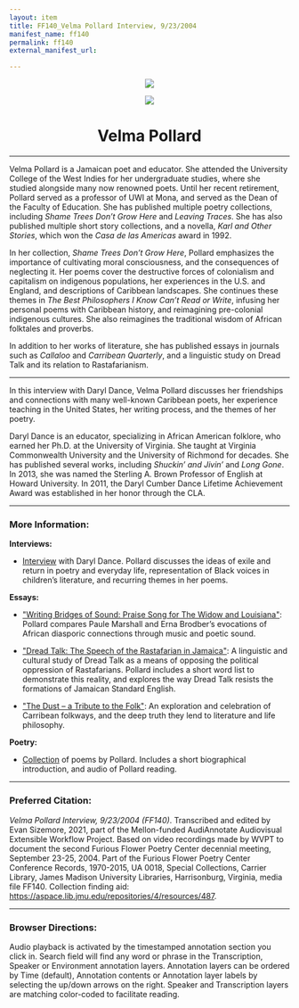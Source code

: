 ```yaml
---
layout: item
title: FF140_Velma Pollard Interview, 9/23/2004
manifest_name: ff140
permalink: ff140
external_manifest_url: 

---
```

<!-- Add an essay or interpretive material below this line,
using HTML or markdown.  Do not modify this file above this line -->
<p style="text-align:center"><img src="https://www.jmu.edu/_images/furiousflower/furious-flower-logo.jpg"></p>
<p style="text-align:center"><img src="https://www.peepaltreepress.com/sites/default/files/styles/author_large/public/Velma%20Pollard_1.jpg?itok=jEijaSw2"></p>
<h1 style="text-align:center">Velma Pollard</h1>
<hr>


<p>Velma Pollard is a Jamaican poet and educator. She attended the University College of the West Indies for her undergraduate studies, where she studied alongside many now renowned poets. Until her recent retirement, Pollard served as a professor of UWI at Mona, and served as the Dean of the Faculty of Education. She has published multiple poetry collections, including <i>Shame Trees Don’t Grow Here</i> and <i>Leaving Traces</i>. She has also published multiple short story collections, and a novella, <i>Karl and Other Stories</i>, which won the <i>Casa de las Americas</i> award in 1992.</p>
<p>In her collection, <i>Shame Trees Don’t Grow Here</i>, Pollard emphasizes the importance of cultivating moral consciousness, and the consequences of neglecting it. Her poems cover the destructive forces of colonialism and capitalism on indigenous populations, her experiences in the U.S. and England, and descriptions of Caribbean landscapes. She continues these themes in <i>The Best Philosophers I Know Can’t Read or Write</i>, infusing her personal poems with Caribbean history, and reimagining pre-colonial indigenous cultures. She also reimagines the traditional wisdom of African folktales and proverbs.</p>
<p>In addition to her works of literature, she has published essays in journals such as <i>Callaloo</i> and <i>Carribean Quarterly</i>, and a linguistic study on Dread Talk and its relation to Rastafarianism.</p>
<hr>
<p>In this interview with Daryl Dance, Velma Pollard discusses her friendships and connections with many well-known Caribbean poets, her experience teaching in the United States, her writing process, and the themes of her poetry.</p>
<p>Daryl Dance is an educator, specializing in African American folklore, who earned her Ph.D. at the University of Virginia. She taught at Virginia Commonwealth University and the University of Richmond for decades. She has published several works, including <i>Shuckin’ and Jivin’</i> and <i>Long Gone</i>. In 2013, she was named the Sterling A. Brown Professor of English at Howard University. In 2011, the Daryl Cumber Dance Lifetime Achievement Award was established in her honor through the CLA.</p>



<hr>
<h3>More Information:</h3>

<b>Interviews:</b>
<ul><li><p><a href="https://www.jstor.org/stable/44325219
">Interview</a> with Daryl Dance. Pollard discusses the ideas of exile and return in poetry and everyday life, representation of Black voices in children’s literature, and recurring themes in her poems.</p></li></ul>

<b>Essays:</b>
<ul><li><p><a href="https://www.jstor.org/stable/40655242
">"Writing Bridges of Sound: Praise Song for The Widow and Louisiana"</a>: Pollard compares Paule Marshall and Erna Brodber’s evocations of African diasporic connections through music and poetic sound.</p></li></ul>
<ul><li><p><a href="https://www.jstor.org/stable/40795020">"Dread Talk: The Speech of the Rastafarian in Jamaica"</a>: A linguistic and cultural study of Dread Talk as a means of opposing the political oppression of Rastafarians. Pollard includes a short word list to demonstrate this reality, and explores the way Dread Talk resists the formations of Jamaican Standard English.</p></li></ul>
<ul><li><p><a href="https://www.jstor.org/stable/40653399
">"The Dust – a Tribute to the Folk"</a>: An exploration and celebration of Carribean folkways, and the deep truth they lend to literature and life philosophy.</p></li></ul>

<b>Poetry:</b>
<ul><li><p><a href="https://poetryarchive.org/poet/velma-pollard">Collection</a> of  poems by Pollard. Includes a short biographical introduction, and audio of Pollard reading.</p></li></ul>

<hr>
<h3>Preferred Citation:</h3>
<i>Velma Pollard Interview, 9/23/2004 (FF140)</i>. Transcribed and edited by Evan Sizemore, 2021, part of the Mellon-funded AudiAnnotate Audiovisual Extensible Workflow Project. Based on video recordings made by WVPT to document the second Furious Flower Poetry Center decennial meeting, September 23-25, 2004. Part of the Furious Flower Poetry Center Conference Records, 1970-2015, UA 0018, Special Collections, Carrier Library, James Madison University Libraries, Harrisonburg, Virginia, media file FF140. Collection finding aid: <a href="https://aspace.lib.jmu.edu/repositories/4/resources/487">https://aspace.lib.jmu.edu/repositories/4/resources/487</a>.
<hr>
<h3>Browser Directions:</h3> 
Audio playback is activated by the timestamped annotation section you click in. Search field will find any word or phrase in the Transcription, Speaker or Environment annotation layers. Annotation layers can be ordered by Time (default), Annotation contents or Annotation layer labels by selecting the up/down arrows on the right. Speaker and Transcription layers are matching color-coded to facilitate reading.
